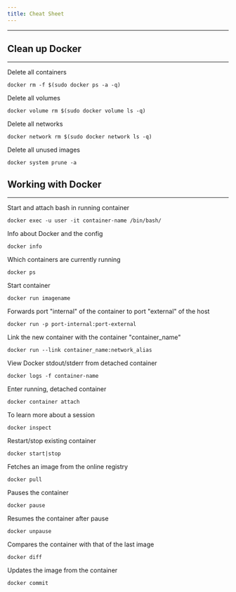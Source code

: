 ```yaml
---
title: Cheat Sheet
---
```


______________________________________________________________________

## Clean up Docker

______________________________________________________________________

Delete all containers

`docker rm -f $(sudo docker ps -a -q)`

Delete all volumes

`docker volume rm $(sudo docker volume ls -q)`

Delete all networks

`docker network rm $(sudo docker network ls -q)`

Delete all unused images

`docker system prune -a`

## Working with Docker

______________________________________________________________________

Start and attach bash in running container

`docker exec -u user -it container-name /bin/bash/`

Info about Docker and the config

`docker info`

Which containers are currently running

`docker ps`

Start container

`docker run imagename`

Forwards port "internal" of the container to port "external" of the host

`docker run -p port-internal:port-external`

Link the new container with the container "container_name"

`docker run --link container_name:network_alias`

View Docker stdout/stderr from detached container

`docker logs -f container-name`

Enter running, detached container

`docker container attach`

To learn more about a session

`docker inspect`

Restart/stop existing container

`docker start|stop`

Fetches an image from the online registry

`docker pull`

Pauses the container

`docker pause`

Resumes the container after pause

`docker unpause`

Compares the container with that of the last image

`docker diff`

Updates the image from the container

`docker commit`
